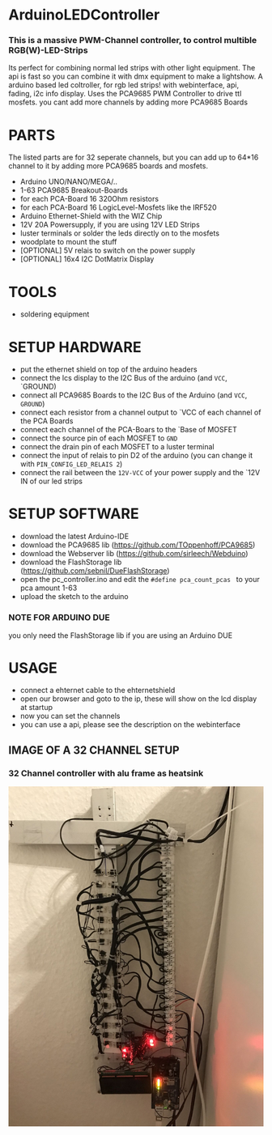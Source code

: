 # ArduinoLEDController

### This is a massive PWM-Channel controller, to control multible RGB(W)-LED-Strips
Its perfect for combining normal led strips with other light equipment.
The api is fast so you can combine it with dmx equipment to make a lightshow.
A arduino based led coltroller, for rgb led strips! with webinterface, api, fading, i2c info display.
Uses the PCA9685 PWM Controller to drive ttl mosfets. you cant add more channels by adding more PCA9685 Boards

# PARTS
The listed parts are for 32 seperate channels, but you can add up to 64*16 channel to it by adding more PCA9685 boards and mosfets.

* Arduino UNO/NANO/MEGA/..
* 1-63 PCA9685 Breakout-Boards
* for each PCA-Board 16 320Ohm resistors
* for each PCA-Board 16 LogicLevel-Mosfets like the IRF520
* Arduino Ethernet-Shield with the WIZ Chip
* 12V 20A Powersupply, if you are using 12V LED Strips
* luster terminals or solder the leds directly on to the mosfets
* woodplate to mount the stuff
* [OPTIONAL] 5V relais to switch on the power supply
* [OPTIONAL] 16x4 I2C DotMatrix Display

# TOOLS
* soldering equipment

# SETUP HARDWARE
* put the ethernet shield on top of the arduino headers
* connect the lcs display to the I2C Bus of the arduino (and `VCC`, `GROUND)
* connect all PCA9685 Boards to the I2C Bus of the Arduino (and `VCC`, `GROUND`)
* connect each resistor from a channel output to `VCC of each channel of the PCA Boards
* connect each channel of the PCA-Boars to the `Base of MOSFET
* connect the source pin of each MOSFET to `GND`
* connect the drain pin of each MOSFET to a luster terminal
* connect the input of relais to pin D2 of the arduino (you can change it with `PIN_CONFIG_LED_RELAIS 2`)
* connect the rail between the `12V-VCC` of your power supply and the `12V IN of our led strips

# SETUP SOFTWARE
* download the latest Arduino-IDE
* download the PCA9685 lib (https://github.com/TOppenhoff/PCA9685)
* download the Webserver lib (https://github.com/sirleech/Webduino)
* download the FlashStorage lib (https://github.com/sebnil/DueFlashStorage)
* open the pc_controller.ino and edit the `#define pca_count_pcas ` to your pca amount 1-63
* upload the sketch to the arduino

### NOTE FOR ARDUINO DUE
you only need the FlashStorage lib if you are using an Arduino DUE

# USAGE
* connect a ehternet cable to the ehternetshield
* open our browser and goto to the ip, these will show on the lcd display at startup
* now you can set the channels
* you can use a api, please see the description on the webinterface


## IMAGE OF A 32 CHANNEL SETUP

### 32 Channel controller with alu frame as heatsink
![alt tag](https://raw.githubusercontent.com/RBEGamer/ArduinoLEDController/master/images/32channel.jpeg)
